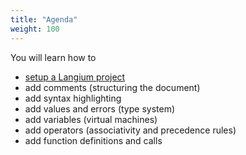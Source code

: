 ```yaml
---
title: "Agenda"
weight: 100
---
```


You will learn how to
* [setup a Langium project](/calculator-tutorial/0-setup)
* add comments (structuring the document)
* add syntax highlighting
* add values and errors (type system)
* add variables (virtual machines)
* add operators (associativity and precedence rules)
* add function definitions and calls